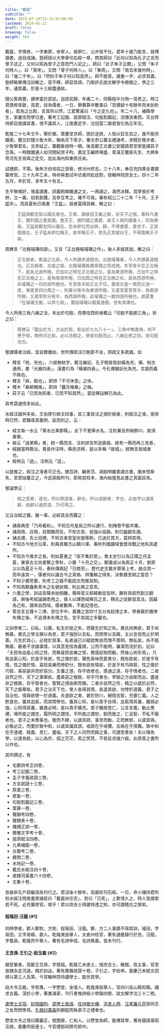 ```yaml
---
title: "戴震"
subtitle: ""
date: 2023-07-19T15:33:07+08:00
lastmod: 2024-02-22
draft: false
brewing: false
weight: 503
---
```



戴震，字慎修，一字東原，休寧人。祖寧仁、父弁皆不仕。君年十歲乃能言，就傅讀書，過目成誦。塾師授以大學章句右經一章，問其師曰「此何以知為孔子之言而曾子述之，又何以知為曾子之意而門人記之」，師曰「此子朱子云爾」，又問「朱子何時人」，曰「南宋」，又問「曾子何時人」，曰「東周」，又問「周去宋幾何時」，曰「幾二千年」，曰「然則子朱子何以知其然」，師不能答。讀書一字，必求其義，塾師略舉傳注訓解之，意不釋，師惡其煩，乃取許氏說文解字令檢閱之，學之三年，通其義，於是十三經盡通矣。

隨父客南豐，課學童於邵武。自邵武歸，年甫二十，同縣程中允恂一見奇之。時江君慎修來歙，見君，目為儒者，一日，舉曆算中數事曰「吾積疑十有餘年而未剖析者」，君為之比較，言其所以然，江君驚喜曰「今之定九也」。年二十八，補縣學生，家屢空而學日進，著考工記圖、屈原賦注、句股割圜記，流傳浙東西。天台齊侍郎召南讀其書，恨不識其人，江南惠定宇、沈冠雲二徵君皆引為忘年交。

乾隆二十七年壬午，舉於鄉。策蹇至京師，困於逆旅，人皆以狂生目之，幾不能供饘粥，獲交於錢少詹大昕，稱為天下奇才。秦文恭公纂五禮通考，求精於推步者，少詹舉君名，文恭延之，纂觀象授時一類。後高郵王文肅公安國請君至家塾課其子念孫，一時館閣通人如河間紀庶子昀、嘉定王編修鳴盛、青浦王蘭泉先生、大興朱笥河先生皆與之定交，從此海內知東原氏矣。

試禮部，不第。後朱方伯珪招之游晉，修汾州府志。三十八年，奉召充四庫全書館纂修官。三十九年乙未，特命與會試中式者同赴廷對，授翰林院庶吉士。四十二年五月，卒於官，享年五十有五。

生平無嗜好，惟喜讀書，詞義鉤棘難通之文，一再讀之，渙然冰釋。其學長於考辨，立一義，初若創獲，及參互考之，確不可易。春秋昭公二十二年「十月，王子猛卒」，而其夏秋已兩書「王猛」，說者莫得其解，解之曰：

> 王猛與鄭忽皆以國氏者也。王者，諸侯目王畿之辭，非天子之號。春秋凡書王，猶列國之書其國，書天王，猶列國之書爵，故王人與列國書人，同為微者。王猛與鄭忽同以國氏，忽未即位而出奔，歸，不得書爵，書世子，正其復國也，王子猛未即位稱王，故卒稱王子，若先正其號曰王，不得復稱王子矣。

周髀言「北極璿璣四游」，又言「正北極樞璿璣之中」，後人多疑其說，解之曰：

> 正北極者，魯論之北辰，今人所謂赤道極也。北極璿璣者，今人所謂黃道極也。正北極者，左旋之樞，北極璿璣每晝夜環之而成規，冬至夜半在正北極下，是為北游所極，日加卯之時在正北極之左，是為東游所極，日加午之時在正北極之上，是為南游所極，日加酉之時在正北極之右，是為西游所極，此璿璣之一日四游所極也。冬至夜半起正北子位，晝夜左旋一周而又過一度，漸進至四分周之一，則春分夜半為東游所極，又進至夏至夜半，為南游所極，又進至秋分夜半，為西游所極，此璿璣之一歲四游所極也。虞夏書「在璿璣玉衡，以齊七政」，蓋設璿璣以擬黃道極，世失其傳也。

今人所用三角八線之法，本出於句股，而尊信西術者輒云「句股不能御三角」，折之曰：

> 周髀云「圜出於方，方出於矩，矩出於九九八十一」，三角中無直角，則不應乎矩，無例可比矣。必以法御之，使成句股而止。八線比例之術，皆句股法也。

嘗謂儒者治經，宜自爾雅始，世所傳郭注已刪節不全，邢疏又多疏漏，如

- 釋言「桄，充也」，六經無桄字，鄭注樂記、孔子閒居皆訓橫為充，橫、桄古通用，書「光被四表」，漢書引為「橫被四表」，今孔傳猶訓光為充，文譌而義不殊也。
- 釋言「庥，廕也」，即詩「不可休思」之休。
- 釋木「桑柳醜條」，即詩「蠶月條桑」之條。
- 莊子云「已而為知者、已而不知其然」，當從釋詁解已為此。

其考證通悟多如此。

水經注譌舛多矣，王伯厚引經文四事，其三事皆注之溷於經者，則經注之淆，南宋時已然，君獨尋其義例，區而別之，云：

- 經文每一水云「某水出某郡縣」，此下不更舉水名，注則兼及所納群川，故須重舉，
- 經云「過某縣」者，統一縣而言，注則詳言所逕委曲，故有一縣而再三見者，
- 經據當時縣治，善長作注時，縣邑流移，是以多稱「故城」，經無言故城者也，
- 經例云「過」，注例云「逕」，

以是推之，經注之淆者可正也。閻百詩、顧景范、胡胐明雖善讀古書，猶未悟斯失，至君始釐正之，今武英殿所刊，即用其校本，海內始復見此書之真面目焉。

嘗論學云：

> 經之至者，道也，所以明道者，辭也，所以成辭者，字也，必由字以通其辭，由辭以通其道，乃可得之。

又云治經之難，雖一事，必綜其全而覈之：

- 誦堯典至「乃命羲和」，不知日月星辰之所以運行，則掩卷不能卒業。
- 誦周南、召南，自關雎而往，不知古音，徒強以協韻，則已齟齬失讀。
- 誦古禮，先士冠禮，不知古者宮室衣服等制，已迷於其方，莫辨其用。
- 不知古今地方沿革，則禹貢職方山鎮川澤、春秋列國疆域會盟攻戰之地失其處所。
- 不知古今推步之長，則如夏書之「辰不集於房」，魯太史引以為正陽之月孟夏，東晉古文尚書繫之季秋，小雅「十月之交」，鄭康成以為周正十月，劉原父以為夏正十月，春秋傳兩記「日南至」，歷代史志載步算家上考，曲合其一而卒違其一，儒者何以識古今之真偽、辨箋解之得失、決魯曆至朔之當否？
- 不知少廣旁要，則考工之器不能因文而推其制。
- 不知鳥獸蟲魚草木之名號狀類，則比興之意乖。
- 六書之學，訓詁音聲未始相離，聲與音又經緯衡從宜辨，魏有孫叔然創立翻語，厥後考經論韻悉用之，晉人以譯西域釋氏之言，釋氏之徒群習其法，因竊為己有，謂來自西域，儒者數典，不能記憶也。
- 管呂言五聲十二律，宮位乎中，黃鍾之宮四寸五分為起律之本，學者蔽於鍾律失傳之後，不追溯未失傳之先，宜乎其說之多鑿也。

又訓學者二，曰私、曰蔽，私生於欲之失，而蔽生於知之失。異氏尚無欲，君子尚無蔽，異氏之學主靜以為至，君子強恕以去私，而問學以去蔽，主以忠信而止於明善。凡生於其心，必發於其事，私者逞己以縱欲無良而憯不畏明。無私矣，尚不能無蔽，蔽者不求諸事情，以其意見信為義理，公而不能明，廉潔而流於刻。記曰「夫民有血氣心知之性，而無喜怒哀樂之常，應感起物而動，然後心術形焉」，凡有血氣心知，於是乎有欲，性之徵於欲，聲色臭味而愛畏分，既有欲矣，於是乎有情，性之徵於情，喜怒哀樂而慘舒分，既有欲有情矣，於是乎有巧與智，性之徵於巧智，美惡是非而好惡分。生養之道，存乎欲者也，感通之道，存乎情者也，二者自然之符，天下之事舉矣。盡美惡之極致，存乎巧者也，宰御之方由斯而出，盡是非之極致，存乎智者也，聖賢之德由斯而備，二者亦自然之符，精之以底於必然，天下之能舉矣。君子之治天下也，使人各得其情，各遂其欲，勿悖於道義，君子之自治也，情與欲使一於道義。夫遏欲之害，甚於防川，絕情去智，充塞仁義。人之飲食也，養其血氣，而其問學也，養其心知，是以貴乎自得，血氣得其養，雖弱必強，心知得其養，雖愚必明，是以貴乎擴充。君子獨居思仁，公言言義，動止應禮，竭所能之謂忠，履所明之謂信，平所施之謂恕，馴而致之，仁且智，不私不蔽者也。君子之未應事也，敬而不肆，以虞其疏，事至而動，正而無邪，以虞其偽，必敬必正，而要於致中和，以虞其偏其謬。戒疏在乎戒懼，去偽在乎慎獨，致中和在乎達禮、精義、至仁、盡倫，天下之人同然而歸之善，可謂至善矣！夫以理為學，以道為統，以心為宗，探之茫茫，索之冥冥，不若反求諸六經。此原善之書所以作也。

其所撰述，有

- 毛鄭詩考正四卷，
- 考工記圖二卷，
- 孟子字義疏證三卷，
- 方言疏證十三卷，
- 原善三卷，
- 原象一卷，
- 句股割圜記三卷，
- 策算一卷，
- 聲韻考四卷，
- 聲類表十卷，
- 儀禮正誤一卷，
- 爾雅文字考十卷，
- 屈原賦注四卷，
- 九章補圖一卷，
- 古曆考二卷，
- 曆問二卷，
- 水地記一卷，
- 戴氏水經注四十卷，
- 直隸河渠書六十四卷，
- 文集十卷，

皆曲阜孔戶部繼涵為刊行之。君沒後十餘年，高廟校刊石經，一日，命小璫持君所校水經注問南書房諸臣曰「戴震尚在否」，對曰「已死」，上歎惜久之，時人皆謂君若不死，必充纂修官。嗟乎！君以庶吉士得邀特達之知，亦可謂稽古之榮矣。

#### 程瑤田·汪龍 {#1}

同時學者，郡人鄭牧、方矩、程瑤田、汪龍。鄭、方二人事蹟不得其詳。瑤田，字易田，又字易疇，歙人。乾隆庚辰舉人，太倉州校官，著有通藝錄行於世。汪龍，字蟄泉。乾隆丙午舉人，著有毛詩申成、毛詩異義，皆未刊行。

#### 王念孫·王引之·段玉裁 {#2}

親受業者，高郵王念孫，字懷祖。乾隆乙未進士，授庶吉士，散館，改主事，官至直隸永定河道。精於訓詁，著有廣雅疏證十卷。子引之，字伯申。嘉慶己未姚文田榜以第三人及第，今官翰林院侍講學士，能世其學。

段大令玉裁，字若膺，一字懋堂，金壇人。乾隆庚辰舉人，官四川巫山縣知縣。講求古義，深於小學，著書滿家，刊行者惟詩經小學錄四卷、說文解字注三十二卷。

[盧學士文弨](../06-1/)、[紀相國昀](../06-2/)、[邵學士晉涵](../06-3/)、[任侍御大椿](../06-4/)、[洪舍人榜](../06-5/)、[汪孝廉元亮](../06-6/)皆同志之友而問學焉。[孔檢討廣森](../06-7/)則姻婭而執弟子之禮者也。

懋堂大令之壻曰龔麗正，號闇齋，仁和人。以懋堂為師，能傳其學，著有國語韋昭注疏。嘉慶丙辰進士，今官禮部祠祭司郎中。
